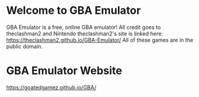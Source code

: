 # Welcome to GBA Emulator

GBA Emulator is a free, online GBA emulator!
All credit goes to theclashman2 and Nintendo
theclashman2's site is linked here: https://theclashman2.github.io/GBA-Emulator/
All of these games are in the public domain.

# GBA Emulator Website

https://goatedgamez.github.io/GBA/
